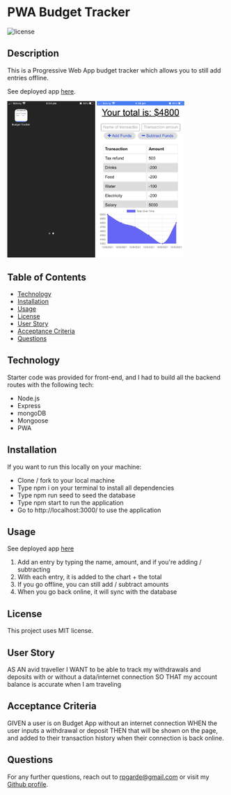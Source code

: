 # PWA Budget Tracker
![license](https://img.shields.io/github/license/rpgarde/workout-tracker)

## Description
This is a Progressive Web App budget tracker which allows you to still add entries offline.

See deployed app [here](https://pg-budget-tracker.herokuapp.com/).

<img src="./assets/downloaded-app.png" width="40%"/> <img src="./assets/mobile-app.png" width="40%"/> 

## Table of Contents 
* [Technology](#technology)
* [Installation](#installation)
* [Usage](#usage)
* [License](#license)
* [User Story](#user-story)
* [Acceptance Criteria](#acceptance-criteria)
* [Questions](#questions)

## Technology 
Starter code was provided for front-end, and I had to build all the backend routes with the following tech:
* Node.js
* Express
* mongoDB
* Mongoose
* PWA

## Installation
If you want to run this locally on your machine:
* Clone / fork to your local machine
* Type npm i on your terminal to install all dependencies
* Type npm run seed to seed the database
* Type npm start to run the application
* Go to http://localhost:3000/ to use the application

## Usage
See deployed app [here](https://pg-budget-tracker.herokuapp.com/)

1. Add an entry by typing the name, amount, and if you're adding / subtracting
2. With each entry, it is added to the chart + the total
3. If you go offline, you can still add / subtract amounts
4. When you go back online, it will sync with the database

## License
This project uses MIT license.

## User Story
AS AN avid traveller
I WANT to be able to track my withdrawals and deposits with or without a data/internet connection
SO THAT my account balance is accurate when I am traveling

## Acceptance Criteria
GIVEN a user is on Budget App without an internet connection
WHEN the user inputs a withdrawal or deposit
THEN that will be shown on the page, and added to their transaction history when their connection is back online.

## Questions
For any further questions, reach out to rpgarde@gmail.com or visit my [Github profile](https://github.com/rpgarde).